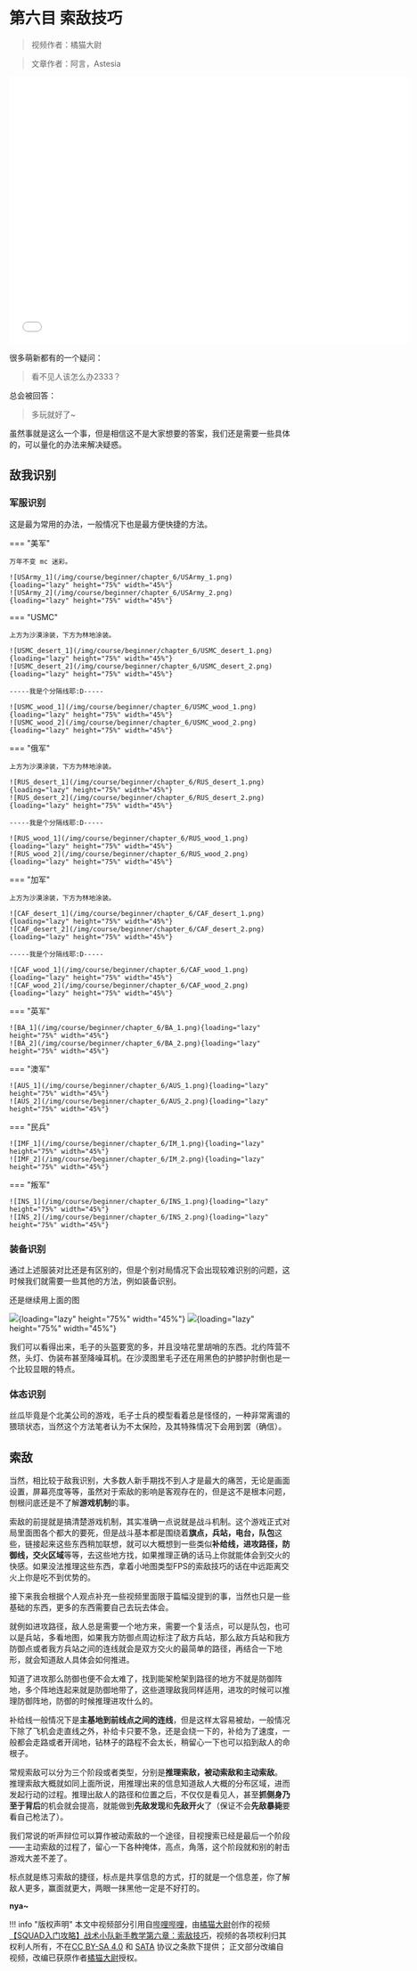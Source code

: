 # 第六目 索敌技巧

> 视频作者：橘猫大尉

> 文章作者：阿言，Astesia

<iframe src="//player.bilibili.com/player.html?aid=683696664&bvid=BV13U4y1U7eH&cid=711036107&page=1" height="480" width="720" scrolling="no" border="0" frameborder="no" framespacing="0" allowfullscreen="true"> </iframe>

很多萌新都有的一个疑问：

> 看不见人该怎么办2333？

总会被回答：

> 多玩就好了~

虽然事就是这么一个事，但是相信这不是大家想要的答案，我们还是需要一些具体的，可以量化的办法来解决疑惑。

## 敌我识别

### 军服识别

这是最为常用的办法，一般情况下也是最方便快捷的方法。

=== "美军"

    万年不变 mc 迷彩。

    ![USArmy_1](/img/course/beginner/chapter_6/USArmy_1.png){loading="lazy" height="75%" width="45%"}
    ![USArmy_2](/img/course/beginner/chapter_6/USArmy_2.png){loading="lazy" height="75%" width="45%"}

=== "USMC"

    上方为沙漠涂装，下方为林地涂装。

    ![USMC_desert_1](/img/course/beginner/chapter_6/USMC_desert_1.png){loading="lazy" height="75%" width="45%"}
    ![USMC_desert_2](/img/course/beginner/chapter_6/USMC_desert_2.png){loading="lazy" height="75%" width="45%"}

    -----我是个分隔线耶:D-----

    ![USMC_wood_1](/img/course/beginner/chapter_6/USMC_wood_1.png){loading="lazy" height="75%" width="45%"}
    ![USMC_wood_2](/img/course/beginner/chapter_6/USMC_wood_2.png){loading="lazy" height="75%" width="45%"}

=== "俄军"

    上方为沙漠涂装，下方为林地涂装。

    ![RUS_desert_1](/img/course/beginner/chapter_6/RUS_desert_1.png){loading="lazy" height="75%" width="45%"}
    ![RUS_desert_2](/img/course/beginner/chapter_6/RUS_desert_2.png){loading="lazy" height="75%" width="45%"}

    -----我是个分隔线耶:D-----

    ![RUS_wood_1](/img/course/beginner/chapter_6/RUS_wood_1.png){loading="lazy" height="75%" width="45%"}
    ![RUS_wood_2](/img/course/beginner/chapter_6/RUS_wood_2.png){loading="lazy" height="75%" width="45%"}

=== "加军"

    上方为沙漠涂装，下方为林地涂装。

    ![CAF_desert_1](/img/course/beginner/chapter_6/CAF_desert_1.png){loading="lazy" height="75%" width="45%"}
    ![CAF_desert_2](/img/course/beginner/chapter_6/CAF_desert_2.png){loading="lazy" height="75%" width="45%"}

    -----我是个分隔线耶:D-----

    ![CAF_wood_1](/img/course/beginner/chapter_6/CAF_wood_1.png){loading="lazy" height="75%" width="45%"}
    ![CAF_wood_2](/img/course/beginner/chapter_6/CAF_wood_2.png){loading="lazy" height="75%" width="45%"}


=== "英军"

    ![BA_1](/img/course/beginner/chapter_6/BA_1.png){loading="lazy" height="75%" width="45%"}
    ![BA_2](/img/course/beginner/chapter_6/BA_2.png){loading="lazy" height="75%" width="45%"}

=== "澳军"

    ![AUS_1](/img/course/beginner/chapter_6/AUS_1.png){loading="lazy" height="75%" width="45%"}
    ![AUS_2](/img/course/beginner/chapter_6/AUS_2.png){loading="lazy" height="75%" width="45%"}

=== "民兵"

    ![IMF_1](/img/course/beginner/chapter_6/IM_1.png){loading="lazy" height="75%" width="45%"}
    ![IMF_2](/img/course/beginner/chapter_6/IM_2.png){loading="lazy" height="75%" width="45%"}

=== "叛军"

    ![INS_1](/img/course/beginner/chapter_6/INS_1.png){loading="lazy" height="75%" width="45%"}
    ![INS_2](/img/course/beginner/chapter_6/INS_2.png){loading="lazy" height="75%" width="45%"}

### 装备识别

通过上述服装对比还是有区别的，但是个别对局情况下会出现较难识别的问题，这时候我们就需要一些其他的方法，例如装备识别。

还是继续用上面的图

![](/img/course/beginner/chapter_6/RUS_desert_1.png){loading="lazy" height="75%" width="45%"}
![](/img/course/beginner/chapter_6/AUS_1.png){loading="lazy" height="75%" width="45%"}

我们可以看得出来，毛子的头盔要宽的多，并且没啥花里胡哨的东西。北约阵营不然，头灯、伪装布甚至降噪耳机。在沙漠图里毛子还在用黑色的护膝护肘倒也是一个比较显眼的特点。

### 体态识别

丝瓜毕竟是个北美公司的游戏，毛子士兵的模型看着总是怪怪的，一种非常离谱的猥琐状态，当然这个方法笔者认为不太保险，及其特殊情况下会用到罢（确信）。


## 索敌

当然，相比较于敌我识别，大多数人新手期找不到人才是最大的痛苦，无论是画面设置，屏幕亮度等等，虽然对于索敌的影响是客观存在的，但是这不是根本问题，刨根问底还是不了解**游戏机制**的事。

索敌的前提就是搞清楚游戏机制，其实准确一点说就是战斗机制。这个游戏正式对局里面图各个都大的要死，但是战斗基本都是围绕着**旗点，兵站，电台，队包**这些，链接起来这些东西稍加联想，就可以大概想到一些类似**补给线，进攻路径，防御线，交火区域**等等，去这些地方找，如果推理正确的话马上你就能体会到交火的快感。如果没法推理这些东西，拿着小地图类型FPS的索敌技巧的话在中远距离交火上你是吃不到优势的。

接下来我会根据个人观点补充一些视频里面限于篇幅没提到的事，当然也只是一些基础的东西，更多的东西需要自己去玩去体会。

就例如进攻路径，敌人总是需要一个地方来，需要一个复活点，可以是队包，也可以是兵站，多看地图，如果我方防御点周边标注了敌方兵站，那么敌方兵站和我方防御点或者我方兵站之间的连线就会是双方交火的最简单的路径，再结合一下地形，就会知道敌人具体会如何推进。

知道了进攻那么防御也便不会太难了，找到能架枪架到路径的地方不就是防御阵地，多个阵地连起来就是防御地带了，这些道理敌我同样适用，进攻的时候可以推理防御阵地，防御的时候推理进攻什么的。

补给线一般情况下是**主基地到前线点之间的连线**，但是这样太容易被劫，一般情况下除了飞机会走直线之外，补给卡只要不急，还是会绕一下的，补给为了速度，一般都会走路或者开阔地，钻林子的路程不会太长，稍留心一下也可以掐到敌人的命根子。

常规索敌可以分为三个阶段或者类型，分别是**推理索敌，被动索敌和主动索敌**。
推理索敌大概就如同上面所说，用推理出来的信息知道敌人大概的分布区域，进而发起行动的过程。推理出敌人的路径和位置之后，不仅仅是看见人，甚至**抓侧身乃至于背后**的机会就会提高，就能做到**先敌发现**和**先敌开火**了（保证不会**先敌暴毙**要看自己枪法了）。

我们常说的听声辩位可以算作被动索敌的一个途径，目视搜索已经是最后一个阶段——主动索敌的过程了，留心一下各种掩体，高点，角落，这个阶段就和别的射击游戏大差不差了。

标点就是练习索敌的捷径，标点是共享信息的方式，打的就是一个信息差，你了解敌人更多，赢面就更大，两眼一抹黑他一定是不好打的。

**nya~**

!!! info "版权声明"
    本文中视频部分引用自[哔哩哔哩](https://www.bilibili.com)，由[橘猫大尉](https://space.bilibili.com/162372711)创作的视频[【SQUAD入门攻略】战术小队新手教学第六章：索敌技巧](https://www.bilibili.com/video/BV13U4y1U7eH)，视频的各项权利归其权利人所有，不在[CC BY-SA 4.0](https://creativecommons.org/licenses/by-sa/4.0/deed.zh) 和 [SATA](https://github.com/zTrix/sata-license) 协议之条款下提供；
    正文部分改编自视频，改编已获原作者[橘猫大尉](https://space.bilibili.com/162372711)授权。

